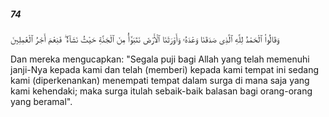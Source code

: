 ##### 74

<span class="ayah">وَقَالُوا۟ ٱلْحَمْدُ لِلَّهِ ٱلَّذِى صَدَقَنَا وَعْدَهُۥ وَأَوْرَثَنَا ٱلْأَرْضَ نَتَبَوَّأُ مِنَ ٱلْجَنَّةِ حَيْثُ نَشَآءُ ۖ فَنِعْمَ أَجْرُ ٱلْعَٰمِلِينَ</span>

<span class="ayah_translation">Dan mereka mengucapkan: "Segala puji bagi Allah yang telah memenuhi janji-Nya kepada kami dan telah (memberi) kepada kami tempat ini sedang kami (diperkenankan) menempati tempat dalam surga di mana saja yang kami kehendaki; maka surga itulah sebaik-baik balasan bagi orang-orang yang beramal".</span>
